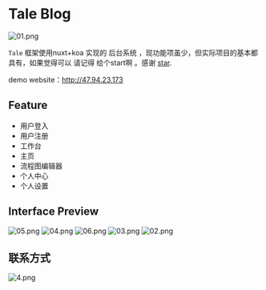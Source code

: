 # Tale Blog

![01.png](https://i.loli.net/2020/02/08/6SVhEBOv9qXIaxd.png)


`Tale` 框架使用nuxt+koa 实现的 后台系统 ，现功能项虽少，但实际项目的基本都具有，如果觉得可以 请记得 给个start啊 。感谢 [star]((https://github.com/forestxieCode/vue-koa)).

demo website：http://47.94.23.173

## Feature  

+ 用户登入
+ 用户注册
+ 工作台
+ 主页
+ 流程图编辑器
+ 个人中心
+ 个人设置

## Interface Preview

![05.png](https://i.loli.net/2020/02/08/tR7w6Y5j93zDAFW.png)
![04.png](https://i.loli.net/2020/02/08/pcElwaGknYSQVH3.png)
![06.png](https://i.loli.net/2020/02/08/fz87bm3HFLviXar.png)
![03.png](https://i.loli.net/2020/02/08/HnEpFwz3UYPkI9L.png)
![02.png](https://i.loli.net/2020/02/08/k7DExZ8LgBSalhp.png)

## 联系方式

![4.png]((https://i.loli.net/2020/02/08/am8QfhD7cloTXyI.png))